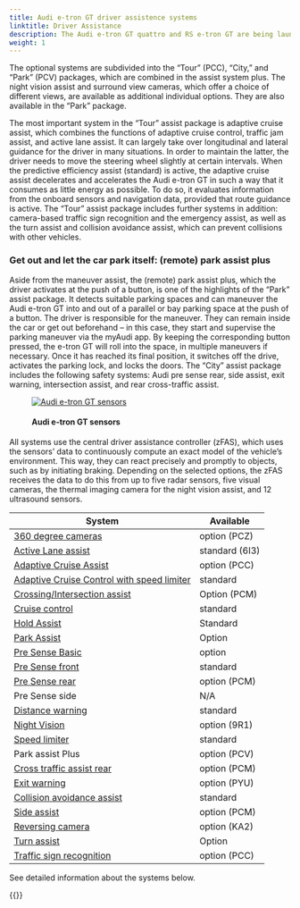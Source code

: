 ```yaml
---
title: Audi e-tron GT driver assistence systems
linktitle: Driver Assistance
description: The Audi e-tron GT quattro and RS e-tron GT are being launched on the market with a wide range of driver assist systems. The Audi pre sense front and Audi pre sense basic safety systems as well as the lane departure warning system and cruise control system are standard features. 
weight: 1
---
```

<!-- markdownlint-disable MD033 -->

The optional systems are subdivided into the “Tour” (PCC),  “City,” and “Park” (PCV) packages, which are combined in the assist system plus. The night vision assist and surround view cameras, which offer a choice of different views, are available as additional individual options. They are also available in the “Park” package.

The most important system in the “Tour” assist package is adaptive cruise assist, which combines the functions of adaptive cruise control, traffic jam assist, and active lane assist. It can largely take over longitudinal and lateral guidance for the driver in many situations. In order to maintain the latter, the driver needs to move the steering wheel slightly at certain intervals. When the predictive efficiency assist (standard) is active, the adaptive cruise assist decelerates and accelerates the Audi e-tron GT in such a way that it consumes as little energy as possible. To do so, it evaluates information from the onboard sensors and navigation data, provided that route guidance is active. The “Tour” assist package includes further systems in addition: camera-based traffic sign recognition and the emergency assist, as well as the turn assist and collision avoidance assist, which can prevent collisions with other vehicles.

### Get out and let the car park itself: (remote) park assist plus

Aside from the maneuver assist, the (remote) park assist plus, which the driver activates at the push of a button, is one of the highlights of the “Park” assist package. It detects suitable parking spaces and can maneuver the Audi e-tron GT into and out of a parallel or bay parking space at the push of a button. The driver is responsible for the maneuver. They can remain inside the car or get out beforehand – in this case, they start and supervise the parking maneuver via the myAudi app. By keeping the corresponding button pressed, the e-tron GT will roll into the space, in multiple maneuvers if necessary. Once it has reached its final position, it switches off the drive, activates the parking lock, and locks the doors. The “City” assist package includes the following safety systems: Audi pre sense rear, side assist, exit warning, intersection assist, and rear cross-traffic assist.

<figure>
    <a href="https://media.electrichasgoneaudi.net/multimedia/models/e-tron-gt/technology/drivingassistance/sensors.jpg">
        <img src="https://media.electrichasgoneaudi.net/multimedia/models/e-tron-gt/technology/drivingassistance/sensorss.jpg"
        alt="Audi e-tron GT sensors" title="Audi e-tron GT sensors">
    </a>
    <figcaption><h4>Audi e-tron GT sensors</h4></figcaption>
</figure>

All systems use the central driver assistance controller (zFAS), which uses the sensors’ data to continuously compute an exact model of the vehicle’s environment. This way, they can react precisely and promptly to objects, such as by initiating braking. Depending on the selected options, the zFAS receives the data to do this from up to five radar sensors, five visual cameras, the thermal imaging camera for the night vision assist, and 12 ultrasound sensors.

| **System**    | **Available** |
| ----------- | ----------- |
| [360 degree cameras](360camera) | option (PCZ) |
| [Active Lane assist](activelaneassist) | standard (6I3)|
| [Adaptive Cruise Assist](adaptivecruiseassist) | option (PCC) |
| [Adaptive Cruise Control with speed limiter](adaptivecruisecontrol) | standard |
| [Crossing/Intersection assist](crossingassist) | Option (PCM) |
| [Cruise control](cruisecontrol) | standard |
| [Hold Assist](holdassist) | Standard |
| [Park Assist](parkassist) | Option |
| [Pre Sense Basic](presensebasic) | option |
| [Pre Sense front](presensefront) | standard |
| [Pre Sense rear](presenserear) | option (PCM) |
| Pre Sense side | N/A |
| [Distance warning](distancewarning) | standard |
| [Night Vision](nightvision) | option (9R1) |
| [Speed limiter](speedlimiter) | standard |
| Park assist Plus | option (PCV) |
| [Cross traffic assist rear](crosstrafficassistrear) | option (PCM) |
| [Exit warning](exitwarning) | option (PYU) |
| [Collision avoidance assist](collisionavoidanceassist) | standard |
| [Side assist](sideassist) | option (PCM) |
| [Reversing camera](reversingcamera) | option (KA2) |
| [Turn assist](turnassist) | Option  |
| [Traffic sign recognition](trafficsignrecognition) | option (PCC) |

See detailed information about the systems below.

{{<children description="true" />}}
